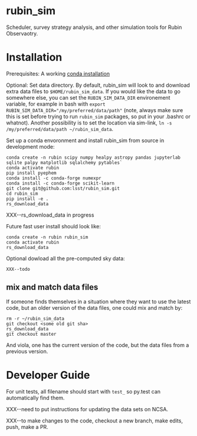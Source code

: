 # rubin_sim
Scheduler, survey strategy analysis, and other simulation tools for Rubin Observaotry.



# Installation

Prerequisites:  A working [conda installation ](https://www.anaconda.com/products/individual)

Optional: Set data directory. By default, rubin_sim will look to and download extra data files to `$HOME/rubin_sim_data`. If you would like the data to go somewhere else, you can set the `RUBIN_SIM_DATA_DIR` environement variable, for example in bash with `export RUBIN_SIM_DATA_DIR="/my/preferred/data/path"` (note, always make sure this is set before trying to run `rubin_sim` packages, so put in your .bashrc or whatnot). Another possibility is to set the location via sim-link, `ln -s /my/preferred/data/path ~/rubin_sim_data`. 


Set up a conda envoronment and install rubin_sim from source in development mode:
```
conda create -n rubin scipy numpy healpy astropy pandas jupyterlab sqlite palpy matplotlib sqlalchemy pytables`
conda activate rubin
pip install pyephem
conda install -c conda-forge numexpr
conda install -c conda-forge scikit-learn 
git clone git@github.com:lsst/rubin_sim.git
cd rubin_sim
pip install -e .
rs_download_data
```
XXX--rs_download_data in progress

Future fast user install should look like:
```
conda create -n rubin rubin_sim
conda activate rubin
rs_download_data 
```

Optional dowload all the pre-computed sky data:
```
XXX--todo
```

## mix and match data files

If someone finds themselves in a situation where they want to use the latest code, but an older version of the data files, one could mix and match by:
```
rm -r ~/rubin_sim_data
git checkout <some old git sha>
rs_download_data
git checkout master
```
And viola, one has the current version of the code, but the data files from a previous version.



# Developer Guide

For unit tests, all filename should start with `test_` so py.test can automatically find them.

XXX--need to put instructions for updating the data sets on NCSA. 

XXX--to make changes to the code, checkout a new branch, make edits, push, make a PR.